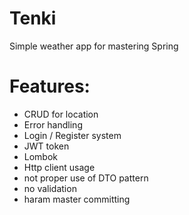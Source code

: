 # Tenki
Simple weather app for mastering Spring
# Features:
- CRUD for location
- Error handling
- Login / Register system
- JWT token
- Lombok
- Http client usage
- not proper use of DTO pattern
- no validation
- haram master committing
